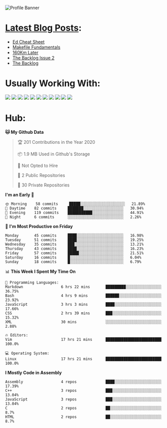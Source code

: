 ![Profile Banner](https://github.com/otherm/otherm/blob/master/readme.png)
# [Latest Blog Posts](https://0066cc.com):
<!-- BLOG-POST-LIST:START -->
- [Ed Cheat Sheet](https://0066cc.com/blog/edCheatSheet/)
- [Makefile Fundamentals](https://0066cc.com/blog/makefile/)
- [160Km Later](https://0066cc.com/blog/running/)
- [The Backlog Issue 2](https://0066cc.com/blog/backlog2/)
- [The Backlog](https://0066cc.com/blog/backlog/)
<!-- BLOG-POST-LIST:END -->
# Usually Working With:
<p float="left">

<img src="https://img.shields.io/badge/c%20-%2300599C.svg?&style=for-the-badge&logo=c&logoColor=white"/>
<img src="https://img.shields.io/badge/c++%20-%2300599C.svg?&style=for-the-badge&logo=c%2B%2B&ogoColor=white"/>

<img src="https://img.shields.io/badge/html5%20-%23E34F26.svg?&style=for-the-badge&logo=html5&logoColor=white"/>
<img src="https://img.shields.io/badge/css3%20-%231572B6.svg?&style=for-the-badge&logo=css3&logoColor=white"/>
<img src="https://img.shields.io/badge/javascript%20-%23323330.svg?&style=for-the-badge&logo=javascript&logoColor=%23F7DF1E"/>

<img src="https://img.shields.io/badge/react%20-%2320232a.svg?&style=for-the-badge&logo=react&logoColor=%2361DAFB"/>
<img src="https://img.shields.io/badge/react_native%20-%2320232a.svg?&style=for-the-badge&logo=react&logoColor=%2361DAFB"/>
<img src="https://img.shields.io/badge/github%20-%23121011.svg?&style=for-the-badge&logo=github&logoColor=white"/>

<img src="https://img.shields.io/badge/markdown-%23000000.svg?&style=for-the-badge&logo=markdown&logoColor=white"/>
<img src="https://img.shields.io/badge/shell_script%20-%23121011.svg?&style=for-the-badge&logo=gnu-bash&logoColor=white"/>
<img src="https://img.shields.io/badge/latex%20-%23008080.svg?&style=for-the-badge&logo=latex&logoColor=white"/>
</p>

# Hub:

<!--START_SECTION:waka-->
**🐱 My Github Data** 

> 🏆 201 Contributions in the Year 2020
 > 
> 📦 1.9 MB Used in Github's Storage 
 > 
> 🚫 Not Opted to Hire
 > 
> 📜 2 Public Repositories
 > 
> 🔑 30 Private Repositories 

**I'm an Early 🐤** 

```text
🌞 Morning    58 commits     █████░░░░░░░░░░░░░░░░░░░░   21.89% 
🌆 Daytime    82 commits     ███████░░░░░░░░░░░░░░░░░░   30.94% 
🌃 Evening    119 commits    ███████████░░░░░░░░░░░░░░   44.91% 
🌙 Night      6 commits      ░░░░░░░░░░░░░░░░░░░░░░░░░   2.26%

```
📅 **I'm Most Productive on Friday** 

```text
Monday       45 commits     ████░░░░░░░░░░░░░░░░░░░░░   16.98% 
Tuesday      51 commits     ████░░░░░░░░░░░░░░░░░░░░░   19.25% 
Wednesday    35 commits     ███░░░░░░░░░░░░░░░░░░░░░░   13.21% 
Thursday     43 commits     ████░░░░░░░░░░░░░░░░░░░░░   16.23% 
Friday       57 commits     █████░░░░░░░░░░░░░░░░░░░░   21.51% 
Saturday     16 commits     █░░░░░░░░░░░░░░░░░░░░░░░░   6.04% 
Sunday       18 commits     █░░░░░░░░░░░░░░░░░░░░░░░░   6.79%

```


📊 **This Week I Spent My Time On** 

```text
💬 Programming Languages: 
Markdown                 6 hrs 22 mins       █████████░░░░░░░░░░░░░░░░   36.75% 
Bash                     4 hrs 9 mins        ██████░░░░░░░░░░░░░░░░░░░   23.92% 
JavaScript               3 hrs 3 mins        ████░░░░░░░░░░░░░░░░░░░░░   17.66% 
CSS                      2 hrs 39 mins       ███░░░░░░░░░░░░░░░░░░░░░░   15.32% 
XML                      30 mins             ░░░░░░░░░░░░░░░░░░░░░░░░░   2.88%

🔥 Editors: 
Vim                      17 hrs 21 mins      █████████████████████████   100.0%

💻 Operating System: 
Linux                    17 hrs 21 mins      █████████████████████████   100.0%

```

**I Mostly Code in Assembly** 

```text
Assembly                 4 repos             ████░░░░░░░░░░░░░░░░░░░░░   17.39% 
C++                      3 repos             ███░░░░░░░░░░░░░░░░░░░░░░   13.04% 
JavaScript               3 repos             ███░░░░░░░░░░░░░░░░░░░░░░   13.04% 
C                        2 repos             ██░░░░░░░░░░░░░░░░░░░░░░░   8.7% 
HTML                     2 repos             ██░░░░░░░░░░░░░░░░░░░░░░░   8.7%

```



<!--END_SECTION:waka-->
